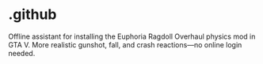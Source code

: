 # .github
Offline assistant for installing the Euphoria Ragdoll Overhaul physics mod in GTA V. More realistic gunshot, fall, and crash reactions—no online login needed.
